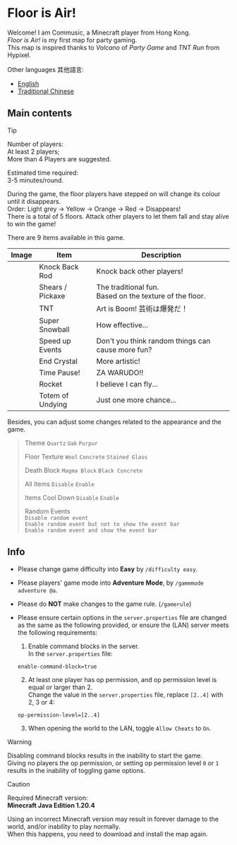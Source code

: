 # Floor is Air!

Welcome! I am Commusic, a Minecraft player from Hong Kong.<br>
_Floor is Air!_ is my first map for party gaming.<br>
This map is inspired thanks to _Volcano_ of _Party Game_ and _TNT Run_ from Hypixel.

Other languages 其他語言:

- [English](README.md)
- [Traditional Chinese](README.zh-Hant.md)

## Main contents

> [!TIP]
>
> Number of players:<br>
> At least 2 players;<br>
> More than 4 Players are suggested.
>
> Estimated time required:<br>
> 3-5 minutes/round.

During the game, the floor players have stepped on will change its colour until it disappears.<br>
Order: Light grey → Yellow → Orange → Red → Disappears!<br>
There is a total of 5 floors. Attack other players to let them fall and stay alive to win the game!

There are 9 items available in this game.

| Image | Item             | Description                                                |
|-------|------------------|------------------------------------------------------------|
|       | Knock Back Rod   | Knock back other players!                                  |
|       | Shears / Pickaxe | The traditional fun.<br>Based on the texture of the floor. |
|       | TNT              | Art is Boom! 芸術は爆発だ！                                       |
|       | Super Snowball   | How effective...                                           |
|       | Speed up Events  | Don't you think random things can cause more fun?          |
|       | End Crystal      | More artistic!                                             |
|       | Time Pause!      | ZA WARUDO!!                                                |
|       | Rocket           | I believe I can fly...                                     |
|       | Totem of Undying | Just one more chance...                                    |

Besides, you can adjust some changes related to the appearance and the game.

> Theme `Quartz` `Oak` `Purpur`
>
> Floor Texture `Wool` `Concrete` `Stained Glass`
> 
> Death Block `Magma Block` `Black Concrete`
> 
> All Items `Disable` `Enable`
> 
> Items Cool Down `Disable` `Enable`
> 
> Random Events<br>
> `Disable random event`<br>
> `Enable random event but not to show the event bar`<br>
> `Enable random event and show the event bar`

## Info

- Please change game difficulty into **Easy** by `/difficulty easy`.

- Please players' game mode into **Adventure Mode**, by `/gamemode adventure @a`.

- Please do **NOT** make changes to the game rule. (`/gamerule`)

- Please ensure certain options in the `server.properties` file are changed as the same as the following provided, or ensure the (LAN) server meets the following requirements:

  1. Enable command blocks in the server.<br>In the `server.properties` file:
    ```
  enable-command-block=true
    ```
  
  2. At least one player has op permission, and op permission level is equal or larger than 2.<br>Change the value in the `server.properties` file, replace `[2..4]` with 2, 3 or 4:
  
    ```
  op-permission-level=[2..4]
    ```

  3. When opening the world to the LAN, toggle `Allow Cheats` to `On`.

> [!WARNING]
>
> Disabling command blocks results in the inability to start the game.<br>
> Giving no players the op permission, or setting op permission level `0` or `1` results in the inability of toggling game options.

> [!CAUTION]
>
> Required Minecraft version:<br>
> **Minecraft Java Edition 1.20.4**
>
> Using an incorrect Minecraft version may result in forever damage to the world, and/or inability to play normally.<br>
> When this happens, you need to download and install the map again.
